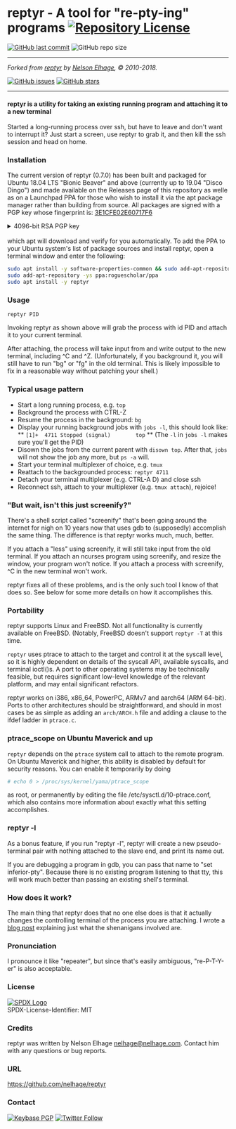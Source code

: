 # reptyr - A tool for "re-pty-ing" programs [![Repository License](https://img.shields.io/github/license/RogueScholar/reptyr.svg?logo=SPDX&style=for-the-badge)](https://github.com/RogueScholar/reptyr/blob/master/COPYING)

[![GitHub last commit](https://img.shields.io/github/last-commit/RogueScholar/reptyr.svg?logo=GitHub&style=for-the-badge)](https://github.com/RogueScholar/reptyr/commits/debian) ![GitHub repo size](https://img.shields.io/github/repo-size/RogueScholar/reptyr.svg?logo=GitHub&style=for-the-badge)

___
_Forked from [reptyr](https://github.com/nelhage/reptyr) by [Nelson Elhage](https://github.com/nelhage), © 2010-2018._

[![GitHub issues](https://img.shields.io/github/issues/nelhage/reptyr.svg?logo=GitHub&style=for-the-badge)](https://github.com/nelhage/reptyr/issues) [![GitHub stars](https://img.shields.io/github/stars/nelhage/reptyr.svg?logo=GitHub&style=for-the-badge)](https://github.com/nelhage/reptyr/stargazers)
___

#### reptyr is a utility for taking an existing running program and attaching it to a new terminal

Started a long-running process over ssh, but have to leave and
don't want to interrupt it? Just start a screen, use reptyr to grab it, and then
kill the ssh session and head on home.

### Installation

The current version of reptyr (0.7.0) has been built and packaged for Ubuntu
18.04 LTS "Bionic Beaver" and above (currently up to 19.04 "Disco Dingo") and
made available on the Releases page of this repository as welle as on a
Launchpad PPA for those who wish to install it via the apt package manager
rather than building from source. All packages are signed with a PGP key whose
fingerprint is: [3E1CFE02E60717F6](https://keyserver.ubuntu.com/pks/lookup?op=get&search=0x3E1CFE02E60717F6)

<details><summary>4096-bit RSA PGP key</summary>
<p>

```
-----BEGIN PGP PUBLIC KEY BLOCK-----
Version: SKS 1.1.6
Comment: Hostname: keyserver.ubuntu.com

mQINBFysaIABEADtDmKlPXlm/Rj4icrtXPa1Slhu55rrEfMKG+IuPvsDbjyvAic381+h2RmC
Kk6LQ/Jm7Cx12iVoQRWIDdlWKkG+797OA91sFOiCfNfAAv1HcvPcQhYSMY3jAtEMvccfQxRY
DqEk0samegteU/tNCi7qSGP/yQ5jeONFWMNEos0xAIcxdDEmLDGvkr7acfRFgpekEvilpysg
kKUf0MIJB42FjAUeXGEMm9O38YuGSdOgQSKzEQydKEhMAG0GRq8z12kcR9mNuYU73Xh+OsAI
XMBDBgpAZVUDsoJXuUCYq9lx4fsDUdDusaKH0m/SpmgIPF55rWn7TfUgzQjj43KOBjZEGmQj
2j6Bxa6CtVqrpafVp/GspsKVcP3OZqqPWPzEGlydf+hTmE80ERWNVMvq1fMld4Fw/7G9uJet
YrlWdsP0dUqLWYXuwDOwKa3XOMoJ7OQeSBrMXKoRFOfWGzIXVhABmwkfIX6U+urq1IVl8XGT
hjk1lm027zQaQ88oTC+rlH8N41I62HDeu3XRY81Af+/hLKPymgX71glN5POpZqbLfkpSmyGr
SG0e79QWjBILU9kU9la+p4rTYqEQEO8O3ez+pqhgAhJTnWuq3t7fYTVlkM3yv+wO6F+gkyZX
0wAAll3uDUIf5FS1UAjaMpBUTbchPXXifmVz4FsRn3Ps/qtNhQARAQABtCBMYXVuY2hwYWQg
UFBBIGZvciBQZXRlciBKLiBNZWxsb4kCOAQTAQIAIgUCXKxogAIbAwYLCQgHAwIGFQgCCQoL
BBYCAwECHgECF4AACgkQPhz+AuYHF/aN0w//V2j+YA1i5XUxa9ukBUuyiDIRv83rr08URp0Q
5o8DIMBAj79lkKQ8/tePqR+J1vTns1lBqPX8y7jcUn2h162WwdpHnOed1tE4w/DeICDyoDRZ
kF+uUS+4Y4FoDaXLyvGDxjsXY30eFu0TSxsuRLmVmAClpl1fJELDRfqrkUbsVJRP+zNaAOrk
De1vWn1AAEQ0SqQ3Wn2EtaFsOHF4rAJZeqJHoxbPJn0MJ5v5sxCORbc4LMrBmH388tojLT0Q
UngkZ61O/R38H5mluQ+ZRV8jKVvHXXklfTiCNzhJx+lUooZRqIqAX0FeY+IpBTlYgZG7U9Mi
7nUsSrspR8yjV84hc5xlwL6XXKlQBxJoCDYVEZsVvIFxI38Drua6dGtmwfATM3qTU/35l3TU
28nx2CvI6s1fKfVB2Ix7+sDa5FJssgd7gRRd3fyw760UHyAn5ASiIYgsBZTDX+R7RNz8kPGF
/2rmasnWRhkc/cicH+JQ3/ckxOWJM9kRoaX6UVhlcU3J7YYxTbD7WfPOyLzcIqXFZWh2XfCq
pliLwZ1hRJ3w8BIS1WltT47t/JzaFR+IjDkl2UuRAkk76blX8w6MGWXurx805ybNc1Bevp+a
NSPtJB/vAOg4kBFFrCAClRnJUptZgM57pIESo/sd3vNd5kWPOF1EF5V74NVP0qm+WN5wPz4=
=VZ00
-----END PGP PUBLIC KEY BLOCK-----
```

</p>
</details>
<br />
which apt will download and verify for you automatically. To add the PPA to your
Ubuntu system's list of package sources and install reptyr, open a terminal
window and enter the following:

```bash
sudo apt install -y software-properties-common && sudo add-apt-repository -y multiverse
sudo add-apt-repository -ys ppa:roguescholar/ppa
sudo apt install -y reptyr
```

### Usage

    reptyr PID

Invoking reptyr as shown above will grab the process with id PID and attach it
to your current terminal.

After attaching, the process will take input from and write output to the new
terminal, including ^C and ^Z. (Unfortunately, if you background it, you will
still have to run "bg" or "fg" in the old terminal. This is likely impossible to
fix in a reasonable way without patching your shell.)

### Typical usage pattern

* Start a long running process, e.g. `top`
* Background the process with CTRL-Z
* Resume the process in the background: `bg`
* Display your running background jobs with `jobs -l`, this should look like:
** `[1]+  4711 Stopped (signal)        top`
** (The `-l` in `jobs -l` makes sure you'll get the PID)
* Disown the jobs from the current parent with `disown top`. After that, `jobs`
will not show the job any more, but `ps -a` will.
* Start your terminal multiplexer of choice, e.g. `tmux`
* Reattach to the backgrounded process: `reptyr 4711`
* Detach your terminal multiplexer (e.g. CTRL-A D) and close ssh
* Reconnect ssh, attach to your multiplexer (e.g. `tmux attach`), rejoice!

### "But wait, isn't this just screenify?"

There's a shell script called "screenify" that's been going around the internet
for nigh on 10 years now that uses gdb to (supposedly) accomplish the same
thing. The difference is that reptyr works much, much, better.

If you attach a "less" using screenify, it will still take input from the old
terminal. If you attach an ncurses program using screenify, and resize the
window, your program won't notice. If you attach a process with screenify, ^C in
the new terminal won't work.

reptyr fixes all of these problems, and is the only such tool I know of that
does so. See below for some more details on how it accomplishes this.

### Portability

reptyr supports Linux and FreeBSD. Not all functionality is currently available
on FreeBSD. (Notably, FreeBSD doesn't support `reptyr -T` at this time.

`reptyr` uses ptrace to attach to the target and control it at the syscall
level, so it is highly dependent on details of the syscall API, available
syscalls, and terminal ioctl()s. A port to other operating systems may be
technically feasible, but requires significant low-level knowledge of the
relevant platform, and may entail significant refactors.

reptyr works on i386, x86_64, PowerPC, ARMv7 and aarch64 (ARM 64-bit). Ports to
other architectures should be straightforward, and should in most cases be as
simple as adding an `arch/ARCH.h` file and adding a clause to the ifdef ladder
in `ptrace.c`.

### ptrace_scope on Ubuntu Maverick and up

`reptyr` depends on the `ptrace` system call to attach to the remote program. On
Ubuntu Maverick and higher, this ability is disabled by default for security
reasons. You can enable it temporarily by doing

```bash
# echo 0 > /proc/sys/kernel/yama/ptrace_scope
```

as root, or permanently by editing the file /etc/sysctl.d/10-ptrace.conf, which
also contains more information about exactly what this setting accomplishes.

### reptyr -l

As a bonus feature, if you run "reptyr -l", reptyr will create a new
pseudo-terminal pair with nothing attached to the slave end, and print its name
out.

If you are debugging a program in gdb, you can pass that name to "set
inferior-pty". Because there is no existing program listening to that tty, this
will work much better than passing an existing shell's terminal.

### How does it work?

The main thing that reptyr does that no one else does is that it actually
changes the controlling terminal of the process you are attaching. I wrote a
[blog post](https://blog.nelhage.com/2011/02/changing-ctty/) explaining just
what the shenanigans involved are.

### Pronunciation

I pronounce it like "repeater", but since that's easily ambiguous, "re-P-T-Y-er"
is also acceptable.

### License

[![SPDX Logo](https://user-images.githubusercontent.com/15098724/57586996-dc44ae00-74b2-11e9-92a4-8ad1b6d81d0a.png)](https://spdx.org/licenses/MIT)<br />SPDX-License-Identifier: MIT

### Credits

reptyr was written by Nelson Elhage <nelhage@nelhage.com>. Contact him with any
questions or bug reports.

### URL

https://github.com/nelhage/reptyr

### Contact

[![Keybase PGP](https://img.shields.io/keybase/pgp/rscholar.svg?label=Keybase.io&logo=Keybase&logoColor=white&style=for-the-badge)](https://keybase.io/rscholar) [![Twitter Follow](https://img.shields.io/twitter/follow/SingularErgoSum.svg?color=orange&label=Follow%20%40SingularErgoSum&logo=Twitter&style=for-the-badge)](https://twitter.com/SingularErgoSum)
